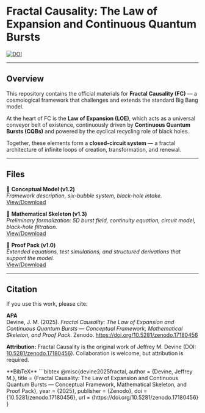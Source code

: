 # Fractal Causality: The Law of Expansion and Continuous Quantum Bursts  

[![DOI](https://zenodo.org/badge/DOI/10.5281/zenodo.17180456.svg)](https://doi.org/10.5281/zenodo.17180456)  

---

## Overview  

This repository contains the official materials for **Fractal Causality (FC)** — a cosmological framework that challenges and extends the standard Big Bang model.  

At the heart of FC is the **Law of Expansion (LOE)**, which acts as a universal conveyor belt of existence, continuously driven by **Continuous Quantum Bursts (CQBs)** and powered by the cyclical recycling role of black holes.  

Together, these elements form a **closed-circuit system** — a fractal architecture of infinite loops of creation, transformation, and renewal.  

---

## Files  

📄 **Conceptual Model (v1.2)**  
*Framework description, six-bubble system, black-hole intake.*  
[View/Download](Concept.pdf)  

📄 **Mathematical Skeleton (v1.3)**  
*Preliminary formalization: 5D burst field, continuity equation, circuit model, black-hole filtration.*  
[View/Download](Fractal_Causality_Chalkboard.pdf)  

📄 **Proof Pack (v1.0)**  
*Extended equations, test simulations, and structured derivations that support the model.*  
[View/Download](FC_LOE_ProofPack_final_v2.pdf)  

---

## Citation  

If you use this work, please cite:  

**APA**  
Devine, J. M. (2025). *Fractal Causality: The Law of Expansion and Continuous Quantum Bursts — Conceptual Framework, Mathematical Skeleton, and Proof Pack*. Zenodo. https://doi.org/10.5281/zenodo.17180456  
<p><strong>Attribution:</strong> Fractal Causality is the original work of Jeffrey M. Devine (DOI: <a href="https://doi.org/10.5281/zenodo.17180456">10.5281/zenodo.17180456</a>). Collaboration is welcome, but attribution is required.</p>
**BibTeX**  
```bibtex
@misc{devine2025fractal,
  author       = {Devine, Jeffrey M.},
  title        = {Fractal Causality: The Law of Expansion and Continuous Quantum Bursts — Conceptual Framework, Mathematical Skeleton, and Proof Pack},
  year         = {2025},
  publisher    = {Zenodo},
  doi          = {10.5281/zenodo.17180456},
  url          = {https://doi.org/10.5281/zenodo.17180456}
}



